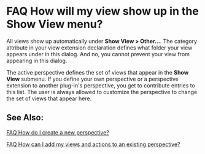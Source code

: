 

FAQ How will my view show up in the Show View menu?
===================================================

All views show up automatically under **Show View > Other...**. The category attribute in your view extension declaration defines what folder your view appears under in this dialog. And no, you cannot prevent your view from appearing in this dialog.

  
The active perspective defines the set of views that appear in the **Show View** submenu. If you define your own perspective or a perspective extension to another plug-in's perspective, you get to contribute entries to this list. The user is always allowed to customize the perspective to change the set of views that appear here.

  

See Also:
---------

[FAQ How do I create a new perspective?](./FAQ_How_do_I_create_a_new_perspective.md "FAQ How do I create a new perspective?")

[FAQ How can I add my views and actions to an existing perspective?](./FAQ_How_can_I_add_my_views_and_actions_to_an_existing_perspective.md "FAQ How can I add my views and actions to an existing perspective?")

